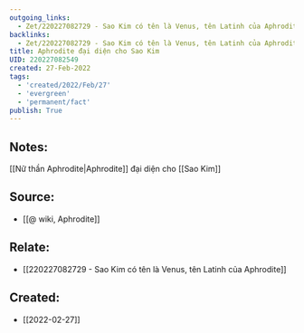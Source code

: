 ```yaml
---
outgoing_links:
  - Zet/220227082729 - Sao Kim có tên là Venus, tên Latinh của Aphrodite
backlinks:
  - Zet/220227082729 - Sao Kim có tên là Venus, tên Latinh của Aphrodite
title: Aphrodite đại diện cho Sao Kim
UID: 220227082549
created: 27-Feb-2022
tags:
  - 'created/2022/Feb/27'
  - 'evergreen'
  - 'permanent/fact'
publish: True
---
```

## Notes:
[[Nữ thần Aphrodite|Aphrodite]] đại diện cho [[Sao Kim]]

## Source:
- [[@ wiki, Aphrodite]]

## Relate:
- [[220227082729 - Sao Kim có tên là Venus, tên Latinh của Aphrodite]]





## Created:
- [[2022-02-27]]
